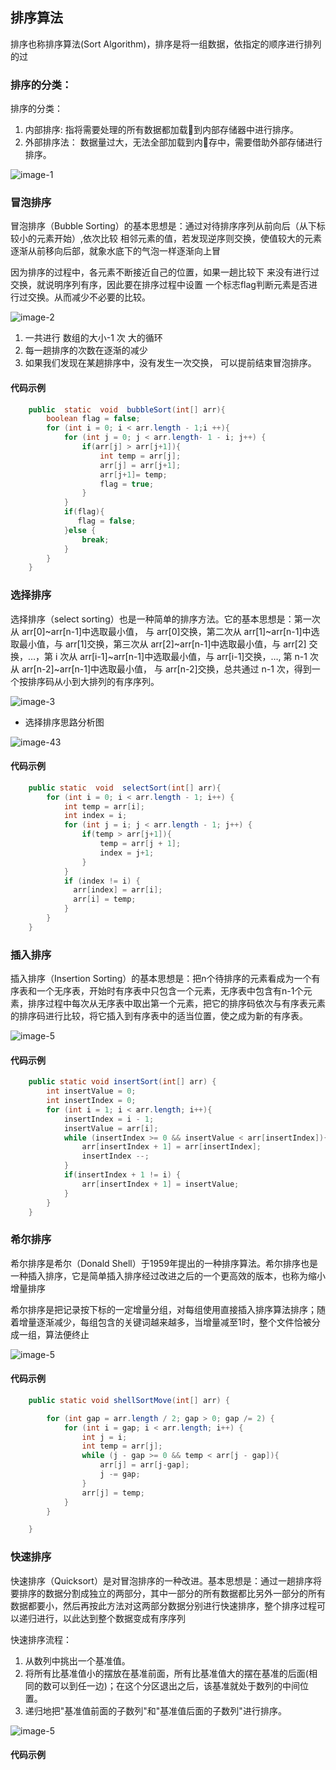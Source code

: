 ## 排序算法

排序也称排序算法(Sort Algorithm)，排序是将一组数据，依指定的顺序进行排列的过

### 排序的分类：
排序的分类：
1) 内部排序:
指将需要处理的所有数据都加载到内部存储器中进行排序。
2) 外部排序法：
数据量过大，无法全部加载到内存中，需要借助外部存储进行排序。

 ![image-1](images/1.png) 

### 冒泡排序

冒泡排序（Bubble Sorting）的基本思想是：通过对待排序序列从前向后（从下标较小的元素开始）,依次比较 相邻元素的值，若发现逆序则交换，使值较大的元素逐渐从前移向后部，就象水底下的气泡一样逐渐向上冒

因为排序的过程中，各元素不断接近自己的位置，如果一趟比较下
来没有进行过交换，就说明序列有序，因此要在排序过程中设置
一个标志flag判断元素是否进行过交换。从而减少不必要的比较。

 ![image-2](images/2.png) 

1) 一共进行 数组的大小-1 次 大的循环
2) 每一趟排序的次数在逐渐的减少
3) 如果我们发现在某趟排序中，没有发生一次交换， 可以提前结束冒泡排序。

#### 代码示例

````java
    public  static  void  bubbleSort(int[] arr){
        boolean flag = false;
        for (int i = 0; i < arr.length - 1;i ++){
            for (int j = 0; j < arr.length- 1 - i; j++) {
                if(arr[j] > arr[j+1]){
                    int temp = arr[j];
                    arr[j] = arr[j+1];
                    arr[j+1]= temp;
                    flag = true;
                }
            }
            if(flag){
               flag = false;
            }else {
                break;
            }
        }
    }
````

### 选择排序
选择排序（select sorting）也是一种简单的排序方法。它的基本思想是：第一次从 arr[0]~arr[n-1]中选取最小值， 与 arr[0]交换，第二次从 arr[1]~arr[n-1]中选取最小值，与 arr[1]交换，第三次从 arr[2]~arr[n-1]中选取最小值，与 arr[2] 交换，…，第 i 次从 arr[i-1]~arr[n-1]中选取最小值，与 arr[i-1]交换，…, 第 n-1 次从 arr[n-2]~arr[n-1]中选取最小值， 与 arr[n-2]交换，总共通过 n-1 次，得到一个按排序码从小到大排列的有序序列。

![image-3](images/3.png) 

* 选择排序思路分析图

![image-43](images/4.png) 

#### 代码示例
````java
    public static  void  selectSort(int[] arr){
        for (int i = 0; i < arr.length - 1; i++) {
            int temp = arr[i];
            int index = i;
            for (int j = i; j < arr.length - 1; j++) {
                if(temp > arr[j+1]){
                    temp = arr[j + 1];
                    index = j+1;
                }
            }
            if (index != i) {
              arr[index] = arr[i];
              arr[i] = temp;
            }
        }
    }
````
### 插入排序
插入排序（Insertion Sorting）的基本思想是：把n个待排序的元素看成为一个有序表和一个无序表，开始时有序表中只包含一个元素，无序表中包含有n-1个元素，排序过程中每次从无序表中取出第一个元素，把它的排序码依次与有序表元素的排序码进行比较，将它插入到有序表中的适当位置，使之成为新的有序表。

![image-5](images/6.gif) 

#### 代码示例

````java
    public static void insertSort(int[] arr) {
        int insertValue = 0;
        int insertIndex = 0;
        for (int i = 1; i < arr.length; i++){
            insertIndex = i - 1;
            insertValue = arr[i];
            while (insertIndex >= 0 && insertValue < arr[insertIndex]){
                arr[insertIndex + 1] = arr[insertIndex];
                insertIndex --;
            }
            if(insertIndex + 1 != i) {
                arr[insertIndex + 1] = insertValue;
            }
        }
    }
````

### 希尔排序
希尔排序是希尔（Donald Shell）于1959年提出的一种排序算法。希尔排序也是一种插入排序，它是简单插入排序经过改进之后的一个更高效的版本，也称为缩小增量排序

希尔排序是把记录按下标的一定增量分组，对每组使用直接插入排序算法排序；随着增量逐渐减少，每组包含的关键词越来越多，当增量减至1时，整个文件恰被分成一组，算法便终止

![image-5](images/6.png) 

#### 代码示例
````java
    public static void shellSortMove(int[] arr) {

        for (int gap = arr.length / 2; gap > 0; gap /= 2) {
            for (int i = gap; i < arr.length; i++) {
                int j = i;
                int temp = arr[j];
                while (j - gap >= 0 && temp < arr[j - gap]){
                    arr[j] = arr[j-gap];
                    j -= gap;
                }
                arr[j] = temp;
            }
        }

    }
````

### 快速排序
快速排序（Quicksort）是对冒泡排序的一种改进。基本思想是：通过一趟排序将要排序的数据分割成独立的两部分，其中一部分的所有数据都比另外一部分的所有数据都要小，然后再按此方法对这两部分数据分别进行快速排序，整个排序过程可以递归进行，以此达到整个数据变成有序序列

快速排序流程：
1) 从数列中挑出一个基准值。
2) 将所有比基准值小的摆放在基准前面，所有比基准值大的摆在基准的后面(相同的数可以到任一边)；在这个分区退出之后，该基准就处于数列的中间位置。
3) 递归地把"基准值前面的子数列"和"基准值后面的子数列"进行排序。

![image-5](images/7.jpg) 

#### 代码示例
````java

````
